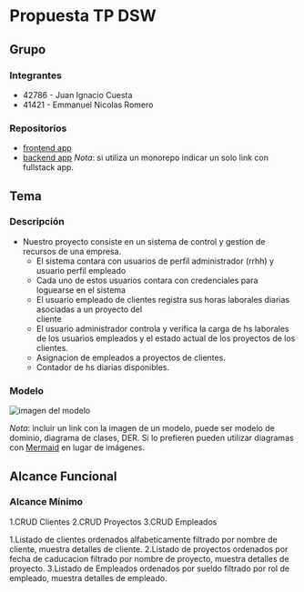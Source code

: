 # Propuesta TP DSW

## Grupo
### Integrantes
* 42786 - Juan Ignacio Cuesta
* 41421 - Emmanuel Nicolas Romero

### Repositorios
* [frontend app](http://hyperlinkToGihubOrGitlab)
* [backend app](http://hyperlinkToGihubOrGitlab)
*Nota*: si utiliza un monorepo indicar un solo link con fullstack app.

## Tema
### Descripción
* Nuestro proyecto consiste en un sistema de control y gestion de recursos de una empresa.
  - El sistema contara con usuarios de perfil administrador (rrhh) y usuario perfil empleado
  - Cada uno de estos usuarios contara con credenciales para loguearse en el sistema
  - El usuario empleado de clientes registra sus horas laborales diarias asociadas a un proyecto del  
    cliente
  - El usuario administrador controla y verifica la carga de hs laborales de los usuarios empleados y 
    el estado actual de los proyectos de los clientes.
  - Asignacion de empleados a proyectos de clientes.
  - Contador de hs diarias disponibles.


### Modelo
![imagen del modelo]()

*Nota*: incluir un link con la imagen de un modelo, puede ser modelo de dominio, diagrama de clases, DER. Si lo prefieren pueden utilizar diagramas con [Mermaid](https://mermaid.js.org) en lugar de imágenes.

## Alcance Funcional 

### Alcance Mínimo

1.CRUD Clientes
2.CRUD Proyectos 
3.CRUD Empleados

1.Listado de clientes ordenados alfabeticamente filtrado por nombre de cliente, muestra detalles de cliente.
2.Listado de proyectos ordenados por fecha de caducacion filtrado por nombre de proyecto, muestra detalles de proyecto.
3.Listado de Empleados ordenados por sueldo filtrado por rol de empleado, muestra detalles de 
  empleado.




